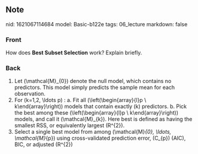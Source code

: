 ## Note
nid: 1621067114684
model: Basic-b122e
tags: 06_lecture
markdown: false

### Front
How does <b>Best Subset Selection</b> work? Explain briefly.

### Back
1. Let \(\mathcal{M}_{0}\) denote the null model, which contains no predictors. This model simply predicts the sample mean for each observation.
2. For \(k=1,2, \ldots p\) :
    a. Fit all \(\left(\begin{array}{l}p \\ k\end{array}\right)\) models that contain exactly \(k\) predictors.
    b. Pick the best among these \(\left(\begin{array}{l}p \\ k\end{array}\right)\) models, and call it \(\mathcal{M}_{k}\). Here best is defined as having the smallest RSS, or equivalently largest \(R^{2}\).
3. Select a single best model from among \(\mathcal{M}_{0}, \ldots, \mathcal{M}_{p}\) using cross-validated prediction error, \(C_{p}\) (AIC), BIC, or adjusted \(R^{2}\)
